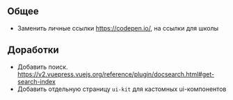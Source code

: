 
## Общее
- Заменить личные ссылки https://codepen.io/, на ссылки для школы

## Доработки
- Добавить поиск. https://v2.vuepress.vuejs.org/reference/plugin/docsearch.html#get-search-index
- Добавить отдельную страницу `ui-kit` для кастомных ui-компонентов
